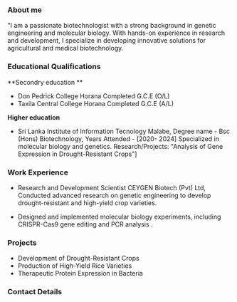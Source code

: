 ### About me
"I am a passionate biotechnologist with a strong background in genetic engineering and molecular biology. With hands-on experience in research and development, I specialize in developing innovative solutions for agricultural and medical biotechnology.

### Educational Qualifications
**Secondry education **
- Don Pedrick College Horana Completed G.C.E (O/L)
- Taxila Central College Horana Completed G.C.E (A/L)

**Higher  education**
- Sri Lanka Institute of Information Tecnology Malabe, Degree name - Bsc (Hons) Biotechnology, Years Attended - [2020- 2024] Specialized in molecular biology and genetics.
Research/Projects: "Analysis of Gene Expression in Drought-Resistant Crops"]

### Work Experience
- Research and Development Scientist CEYGEN Biotech (Pvt) Ltd, Conducted advanced research on genetic engineering to develop drought-resistant and high-yield crop varieties.

- Designed and implemented molecular biology experiments, including CRISPR-Cas9 gene editing and PCR analysis .

### Projects
- Development of Drought-Resistant Crops
- Production of High-Yield Rice Varieties
- Therapeutic Protein Expression in Bacteria

### Contact Details
